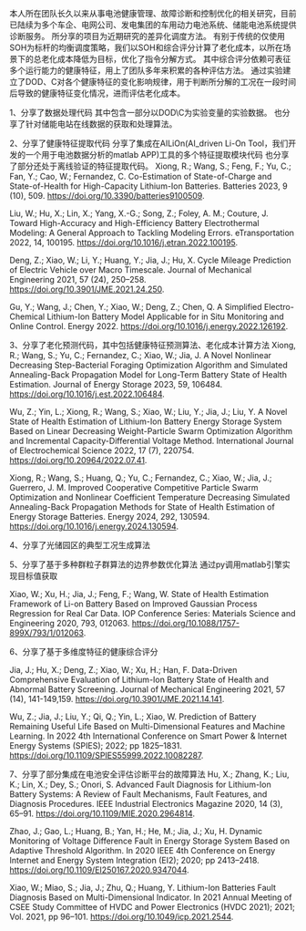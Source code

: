 本人所在团队长久以来从事电池健康管理、故障诊断和控制优化的相关研究，目前已陆续为多个车企、电网公司、发电集团的车用动力电池系统、储能电池系统提供诊断服务。
所分享的项目为近期研究的差异化调度方法。
有别于传统的仅使用SOH为标杆的均衡调度策略，我们以SOH和综合评分计算了老化成本，以所在场景下的总老化成本降低为目标，优化了指令分解方式。
其中综合评分依赖可表征多个运行能力的健康特征，用上了团队多年来积累的各种评估方法。
通过实验建立了DOD、C对各个健康特征的变化影响规律，用于判断所分解的工况在一段时间后导致的健康特征变化情况，进而评估老化成本。

1、分享了数据处理代码
其中包含一部分以DOD\C为实验变量的实验数据。
也分享了针对储能电站在线数据的获取和处理算法。
	
2、分享了健康特征提取代码
分享了集成在AILiOn(AI_driven Li-On Tool，我们开发的一个用于电池数据分析的matlab APP)工具的多个特征提取模块代码
也分享了部分还处于离线验证的特征提取代码。
Xiong, R.; Wang, S.; Feng, F.; Yu, C.; Fan, Y.; Cao, W.; Fernandez, C. Co-Estimation of State-of-Charge and State-of-Health for High-Capacity Lithium-Ion Batteries. Batteries 2023, 9 (10), 509. https://doi.org/10.3390/batteries9100509.

Liu, W.; Hu, X.; Lin, X.; Yang, X.-G.; Song, Z.; Foley, A. M.; Couture, J. Toward High-Accuracy and High-Efficiency Battery Electrothermal Modeling: A General Approach to Tackling Modeling Errors. eTransportation 2022, 14, 100195. https://doi.org/10.1016/j.etran.2022.100195.

Deng, Z.; Xiao, W.; Li, Y.; Huang, Y.; Jia, J.; Hu, X. Cycle Mileage Prediction of Electric Vehicle over Macro Timescale. Journal of Mechanical Engineering 2021, 57 (24), 250–258. https://doi.org/10.3901/JME.2021.24.250.

Gu, Y.; Wang, J.; Chen, Y.; Xiao, W.; Deng, Z.; Chen, Q. A Simplified Electro-Chemical Lithium-Ion Battery Model Applicable for in Situ Monitoring and Online Control. Energy 2022. https://doi.org/10.1016/j.energy.2022.126192.

3、分享了老化预测代码，其中包括健康特征预测算法、老化成本计算方法
Xiong, R.; Wang, S.; Yu, C.; Fernandez, C.; Xiao, W.; Jia, J. A Novel Nonlinear Decreasing Step-Bacterial Foraging Optimization Algorithm and Simulated Annealing-Back Propagation Model for Long-Term Battery State of Health Estimation. Journal of Energy Storage 2023, 59, 106484. https://doi.org/10.1016/j.est.2022.106484.

Wu, Z.; Yin, L.; Xiong, R.; Wang, S.; Xiao, W.; Liu, Y.; Jia, J.; Liu, Y. A Novel State of Health Estimation of Lithium-Ion Battery Energy Storage System Based on Linear Decreasing Weight-Particle Swarm Optimization Algorithm and Incremental Capacity-Differential Voltage Method. International Journal of Electrochemical Science 2022, 17 (7), 220754. https://doi.org/10.20964/2022.07.41.

Xiong, R.; Wang, S.; Huang, Q.; Yu, C.; Fernandez, C.; Xiao, W.; Jia, J.; Guerrero, J. M. Improved Cooperative Competitive Particle Swarm Optimization and Nonlinear Coefficient Temperature Decreasing Simulated Annealing-Back Propagation Methods for State of Health Estimation of Energy Storage Batteries. Energy 2024, 292, 130594. https://doi.org/10.1016/j.energy.2024.130594.

4、分享了光储园区的典型工况生成算法


5、分享了基于多种群粒子群算法的边界参数优化算法
通过py调用matlab引擎实现目标值获取

Xiao, W.; Xu, H.; Jia, J.; Feng, F.; Wang, W. State of Health Estimation Framework of Li-on Battery Based on Improved Gaussian Process Regression for Real Car Data. IOP Conference Series: Materials Science and Engineering 2020, 793, 012063. https://doi.org/10.1088/1757-899X/793/1/012063.

6、分享了基于多维度特征的健康综合评分

 Jia, J.; Hu, X.; Deng, Z.; Xiao, W.; Xu, H.; Han, F. Data-Driven Comprehensive Evaluation of Lithium-Ion Battery State of Health and Abnormal Battery Screening. Journal of Mechanical Engineering 2021, 57 (14), 141-149,159. https://doi.org/10.3901/JME.2021.14.141.

Wu, Z.; Jia, J.; Liu, Y.; Qi, Q.; Yin, L.; Xiao, W. Prediction of Battery Remaining Useful Life Based on Multi-Dimensional Features and Machine Learning. In 2022 4th International Conference on Smart Power & Internet Energy Systems (SPIES); 2022; pp 1825–1831. https://doi.org/10.1109/SPIES55999.2022.10082287.

7、分享了部分集成在电池安全评估诊断平台的故障算法
Hu, X.; Zhang, K.; Liu, K.; Lin, X.; Dey, S.; Onori, S. Advanced Fault Diagnosis for Lithium-Ion Battery Systems: A Review of Fault Mechanisms, Fault Features, and Diagnosis Procedures. IEEE Industrial Electronics Magazine 2020, 14 (3), 65–91. https://doi.org/10.1109/MIE.2020.2964814.

Zhao, J.; Gao, L.; Huang, B.; Yan, H.; He, M.; Jia, J.; Xu, H. Dynamic Monitoring of Voltage Difference Fault in Energy Storage System Based on Adaptive Threshold Algorithm. In 2020 IEEE 4th Conference on Energy Internet and Energy System Integration (EI2); 2020; pp 2413–2418. https://doi.org/10.1109/EI250167.2020.9347044.

Xiao, W.; Miao, S.; Jia, J.; Zhu, Q.; Huang, Y. Lithium-Ion Batteries Fault Diagnosis Based on Multi-Dimensional Indicator. In 2021 Annual Meeting of CSEE Study Committee of HVDC and Power Electronics (HVDC 2021); 2021; Vol. 2021, pp 96–101. https://doi.org/10.1049/icp.2021.2544.
